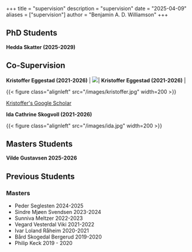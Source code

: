 +++
title = "supervision"
description = "supervision"
date = "2025-04-09"
aliases = ["supervision"]
author = "Benjamin A. D. Williamson"
+++

## PhD Students

**Hedda Skatter (2025-2029)**

## Co-Supervision
 
 **Kristoffer Eggestad (2021-2026)**
| ![](/images/kristoffer.jpg)| **Kristoffer Eggestad (2021-2026)** |

{{< figure class="alignleft" src="/images/kristoffer.jpg"  width=200 >}}

[Kristoffer's Google Scholar](https://scholar.google.com/citations?user=Rxlk0nkAAAAJ&hl=no)


**Ida Cathrine Skogvoll (2021-2026)**

{{< figure class="alignleft" src="/images/ida.jpg"  width=200 >}}

## Masters Students 

**Vilde Gustavsen 2025-2026**


## Previous Students

### Masters

- Peder Seglesten 2024-2025
- Sindre Mjøen Svendsen 2023-2024
- Sunniva Meltzer 2022-2023
- Vegard Vesterdal Viki 2021-2022
- Ivar Loland Råheim 2020-2021
- Bård Skogedal Bergerud 2019-2020
- Philip Keck 2019 - 2020

